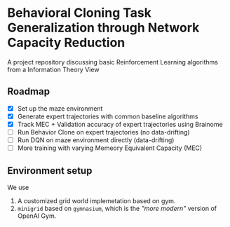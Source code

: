 # Behavioral Cloning Task Generalization through Network Capacity Reduction
A project repository discussing basic Reinforcement Learning algorithms from a Information Theory View

## Roadmap
- [x] Set up the maze environment
- [x] Generate expert trajectories with common baseline algorithms
- [x] Track MEC + Validation accuracy of expert trajectories using Brainome
- [ ] Run Behavior Clone on expert trajectories (no data-drifting)
- [ ] Run DQN on maze environment directly (data-drifting)
- [ ] More training with varying Memeory Equivalent Capacity (MEC)

## Environment setup
We use 
1. A customized grid world implemetation based on gym. 
2. `minigrid` based on `gymnasium`, which is the *"more modern"* version of OpenAI Gym.
